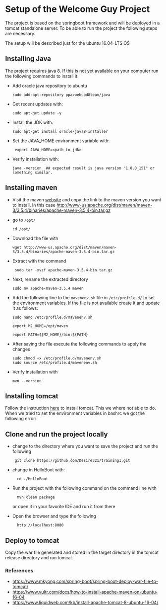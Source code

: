 # Setup of the Welcome Guy Project

The project is based on the springboot framework and will be deployed in a tomcat standalone server.
To be able to run the project the following steps are necessary.

The setup will be described just for the ubuntu 16.04-LTS OS

## Installing Java

The project requires java 8. If this is not yet available on your computer run the following commands to install it.

  - Add oracle java repository to ubuntu
  
        sudo add-apt-repository ppa:webupd8team/java
        
  - Get recent updates with:
  
        sudo apt-get update -y
        
  - Install the JDK with: 
    
        sudo apt-get install oracle-java8-installer
        
  - Set the JAVA_HOME environment variable with:
  
         export JAVA_HOME=<path_to_jdk>
   
  - Verify installation with:
        
        java -version  ## expected result is java version "1.8.0_151" or something similar.

## Installing maven
  
  - Visit the maven [website](https://maven.apache.org/download.cgi) and copy the link to the maven version you want to install. In this case http://www-us.apache.org/dist/maven/maven-3/3.5.4/binaries/apache-maven-3.5.4-bin.tar.gz
  
  - go to `/opt/`
  
        cd /opt/
  - Download the file with 
  
        wget http://www-us.apache.org/dist/maven/maven-3/3.5.4/binaries/apache-maven-3.5.4-bin.tar.gz
        
  - Extract with the command 
  
         sudo tar -xvzf apache-maven-3.5.4-bin.tar.gz
         
  - Next, rename the extracted directory
  
        sudo mv apache-maven-3.5.4 maven
        
  - Add the following line to the `mavenenv.sh` file in `/etc/profile.d/` to set the environment variables. If the file is not available create it and update it as follows:
  
        sudo nano /etc/profile.d/mavenenv.sh
        
        export M2_HOME=/opt/maven
        
        export PATH=${M2_HOME}/bin:${PATH}
  
  - After saving the file execute the following commands to apply the changes
  
        sudo chmod +x /etc/profile.d/mavenenv.sh
        sudo source /etc/profile.d/mavenenv.sh
  - Verify installation with
  
        mvn --version  


## Installing tomcat

Follow the instruction [here](https://www.liquidweb.com/kb/install-apache-tomcat-8-ubuntu-16-04/) to install tomcat. This we where not able to do. When we tried to set the environment variables in bashrc we got the following error: 


## Clone and run the project locally 

-  change to the directory where you want to save the project and run the following

        git clone https://github.com/Desire321/training1.git

- change in HelloBoot with:

        cd ./HelloBoot
        
- Run the project with the following command on the command line with

        mvn clean package
        
  or open it in your favorite IDE and run it from there
  
- Open the browser and type the following

        http://localhost:8080
        
## Deploy to tomcat

Copy the war file generated and stored in the target directory in the tomcat release directory and run tomcat




### References

- https://www.mkyong.com/spring-boot/spring-boot-deploy-war-file-to-tomcat/
- https://www.vultr.com/docs/how-to-install-apache-maven-on-ubuntu-16-04
- https://www.liquidweb.com/kb/install-apache-tomcat-8-ubuntu-16-04/ 
